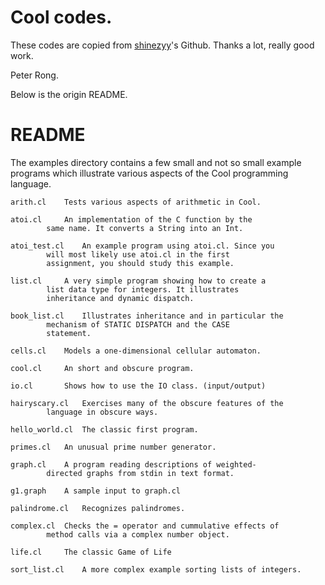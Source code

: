 # Cool codes.

These codes are copied from [shinezyy](https://github.com/shinezyy/cool/tree/master/examples)'s Github. Thanks a lot, really good work.

Peter Rong.

Below is the origin README.

# README

The examples directory contains a few small and not so small
example programs which illustrate various aspects of the Cool
programming language.

	arith.cl	Tests various aspects of arithmetic in Cool.

	atoi.cl		An implementation of the C function by the
			same name. It converts a String into an Int.

	atoi_test.cl	An example program using atoi.cl. Since you
			will most likely use atoi.cl in the first
			assignment, you should study this example.

	list.cl		A very simple program showing how to create a
			list data type for integers. It illustrates
			inheritance and dynamic dispatch.

	book_list.cl	Illustrates inheritance and in particular the
			mechanism of STATIC DISPATCH and the CASE
			statement.

	cells.cl	Models a one-dimensional cellular automaton.

	cool.cl		An short and obscure program.

	io.cl		Shows how to use the IO class. (input/output)
	
	hairyscary.cl	Exercises many of the obscure features of the
			language in obscure ways.			

	hello_world.cl  The classic first program.

	primes.cl	An unusual prime number generator.

	graph.cl	A program reading descriptions of weighted-
			directed graphs from stdin in text format.

	g1.graph	A sample input to graph.cl

	palindrome.cl	Recognizes palindromes.

	complex.cl	Checks the = operator and cummulative effects of
			method calls via a complex number object.

	life.cl 	The classic Game of Life

	sort_list.cl	A more complex example sorting lists of integers.


